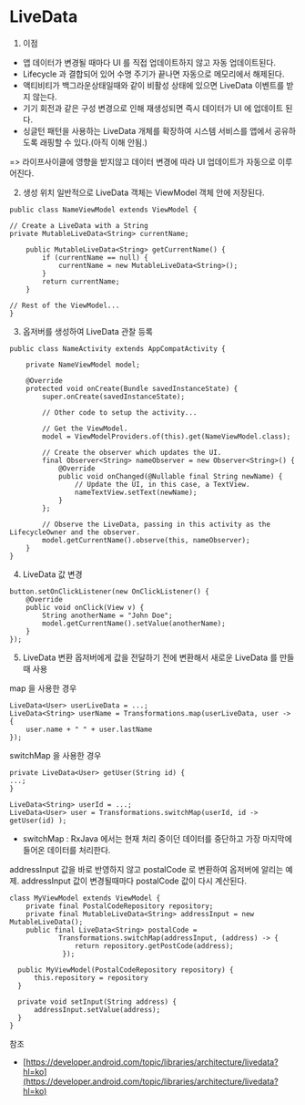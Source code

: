 # LiveData
1. 이점
- 앱 데이터가 변경될 때마다 UI 를 직접 업데이트하지 않고 자동 업데이트된다.
- Lifecycle 과 결합되어 있어 수명 주기가 끝나면 자동으로 메모리에서 해제된다.
- 액티비티가 백그라운상태일때와 같이 비활성 상태에 있으면 LiveData 이벤트를 받지 않는다.
- 기기 회전과 같은 구성 변경으로 인해 재생성되면 즉시 데이터가 UI 에 업데이트 된다.
- 싱글턴 패턴을 사용하는 LiveData 개체를 확장하여 시스템 서비스를 앱에서 공유하도록 래핑할 수 있다.(아직 이해 안됨.)

=> 라이프사이클에 영향을 받지않고 데이터 변경에 따라 UI 업데이트가 자동으로 이루어진다.

2. 생성 위치
일반적으로 LiveData 객체는 ViewModel 객체 안에 저장된다.

```
public class NameViewModel extends ViewModel {

// Create a LiveData with a String
private MutableLiveData<String> currentName;

    public MutableLiveData<String> getCurrentName() {
        if (currentName == null) {
            currentName = new MutableLiveData<String>();
        }
        return currentName;
    }

// Rest of the ViewModel...
}
```


3. 옵저버를 생성하여 LiveData 관찰 등록

```
public class NameActivity extends AppCompatActivity {

    private NameViewModel model;

    @Override
    protected void onCreate(Bundle savedInstanceState) {
        super.onCreate(savedInstanceState);

        // Other code to setup the activity...

        // Get the ViewModel.
        model = ViewModelProviders.of(this).get(NameViewModel.class);

        // Create the observer which updates the UI.
        final Observer<String> nameObserver = new Observer<String>() {
            @Override
            public void onChanged(@Nullable final String newName) {
                // Update the UI, in this case, a TextView.
                nameTextView.setText(newName);
            }
        };

        // Observe the LiveData, passing in this activity as the LifecycleOwner and the observer.
        model.getCurrentName().observe(this, nameObserver);
    }
}
```

    
4. LiveData 값 변경

```
button.setOnClickListener(new OnClickListener() {
    @Override
    public void onClick(View v) {
        String anotherName = "John Doe";
        model.getCurrentName().setValue(anotherName);
    }
});
```

    
5. LiveData 변환
옵저버에게 값을 전달하기 전에 변환해서 새로운 LiveData 를 만들때 사용

map 을 사용한 경우

```
LiveData<User> userLiveData = ...;
LiveData<String> userName = Transformations.map(userLiveData, user -> {
    user.name + " " + user.lastName
});
```

    
switchMap 을 사용한 경우

```
private LiveData<User> getUser(String id) {
...;
}

LiveData<String> userId = ...;
LiveData<User> user = Transformations.switchMap(userId, id -> getUser(id) );
```


* switchMap : RxJava 에서는 현재 처리 중이던 데이터를 중단하고 가장 마지막에 들어온 데이터를 처리한다.

addressInput 값을 바로 반영하지 않고 postalCode 로 변환하여 옵저버에 알리는 예제.
addressInput 값이 변경될때마다 postalCode 값이 다시 계산된다.

```
class MyViewModel extends ViewModel {
    private final PostalCodeRepository repository;
    private final MutableLiveData<String> addressInput = new MutableLiveData();
    public final LiveData<String> postalCode =
            Transformations.switchMap(addressInput, (address) -> {
                return repository.getPostCode(address);
             });

  public MyViewModel(PostalCodeRepository repository) {
      this.repository = repository
  }

  private void setInput(String address) {
      addressInput.setValue(address);
  }
}
```


참조
* [https://developer.android.com/topic/libraries/architecture/livedata?hl=ko](https://developer.android.com/topic/libraries/architecture/livedata?hl=ko)
    
